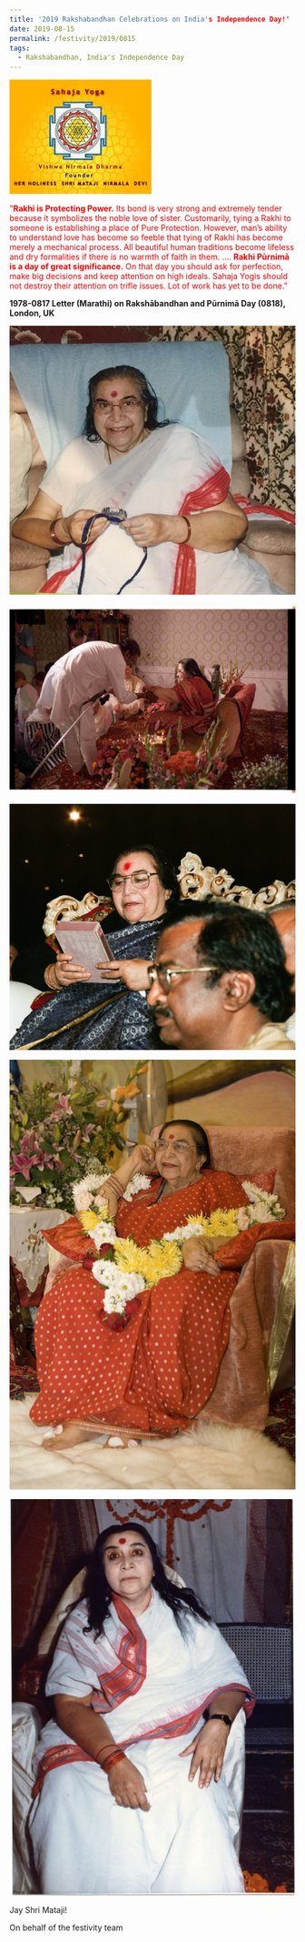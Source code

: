 ```yaml
---
title: '2019 Rakshabandhan Celebrations on India's Independence Day!'
date: 2019-08-15
permalink: /festivity/2019/0815
tags:
  - Rakshabandhan, India's Independence Day
---
```


![PICTURE 1](/images/image1.png)

<p style="color:red;">
"<b>Rakhi is Protecting Power.</b> Its bond is very strong and extremely tender because it symbolizes the noble love of sister. Customarily, tying a Rakhi to someone is establishing a place of Pure Protection. However, man’s ability to understand love has become so feeble that tying of Rakhi has become merely a mechanical process. All beautiful human traditions become lifeless and dry formalities if there is no warmth of faith in them. 
....
<b>Rakhi Pūrnimā is a day of great significance.</b> On that day you should ask for perfection, make big decisions and keep attention on high ideals. Sahaja Yogis should not destroy their attention on trifle issues.
Lot of work has yet to be done."<br>
</p>
<b>1978-0817 Letter (Marathi) on Rakshābandhan and Pūrnimā Day (0818), London, UK
</b>

![PICTURE 25](/images/image25.png)

![PICTURE 26](/images/image26.png)

![PICTURE 27](/images/image27.png)

![PICTURE 28](/images/image28.png)

![PICTURE 29](/images/image29.png)

Jay Shri Mataji!

On behalf of the festivity team